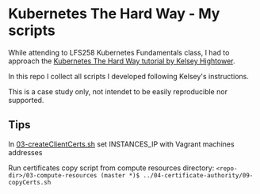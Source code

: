 # Kubernetes The Hard Way - My scripts

While attending to LFS258 Kubernetes Fundamentals class, I had to approach the [Kubernetes The Hard Way tutorial by Kelsey Hightower](https://github.com/kelseyhightower/kubernetes-the-hard-way).

In this repo I collect all scripts I developed following Kelsey's instructions.

This is a case study only, not intendet to be easily reproducible nor supported. 

## Tips

In [03-createClientCerts.sh](https://github.com/PaoloneM/kubernetes-the-hard-way/blob/7f610a6955f0d2cc62a13f305ef604ffb62230b6/04-certificate-authority/03-createClientCerts.sh) set INSTANCES_IP with Vagrant machines addresses

Run certificates copy script from compute resources directory: ```<repo-dir>/03-compute-resources (master *)$ ../04-certificate-authority/09-copyCerts.sh```